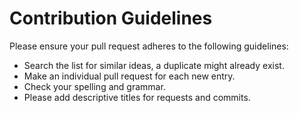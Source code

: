 # Contribution Guidelines

Please ensure your pull request adheres to the following guidelines:

- Search the list for similar ideas, a duplicate might already exist.
- Make an individual pull request for each new entry.
- Check your spelling and grammar.
- Please add descriptive titles for requests and commits.

